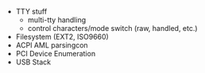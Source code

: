 - TTY stuff
    - multi-tty handling
    - control characters/mode switch (raw, handled, etc.)
- Filesystem (EXT2, ISO9660)
- ACPI AML parsingcon
- PCI Device Enumeration
- USB Stack